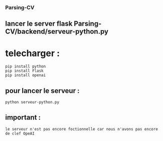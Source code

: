 ### Parsing-CV

## lancer le server flask Parsing-CV/backend/serveur-python.py
 # telecharger :
    pip install python
    pip install Flask
    pip install openai 
## pour lancer le serveur :
    python serveur-python.py
## important : 
    le serveur n'est pas encore foctionnelle car nous n'avons pas encore de clef OpeAI 
